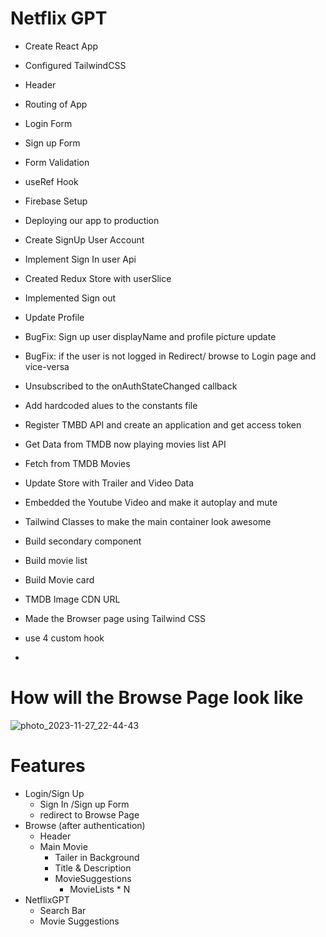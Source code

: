 # Netflix GPT


- Create React App
- Configured TailwindCSS
- Header
- Routing of App
- Login Form
- Sign up Form
- Form Validation
- useRef Hook
- Firebase Setup
- Deploying our app to production
- Create SignUp User Account
- Implement Sign In user Api
- Created Redux Store with userSlice
- Implemented Sign out
- Update Profile
- BugFix: Sign up user displayName and profile picture update
- BugFix: if the user is not logged in Redirect/ browse to Login page and vice-versa
- Unsubscribed to the onAuthStateChanged callback
- Add hardcoded alues to the constants file
- Register TMBD API and create an application and get access token
- Get Data from TMDB now playing movies list API
- Fetch from TMDB Movies
- Update Store with Trailer and Video Data
- Embedded the Youtube Video and make it autoplay and mute
- Tailwind Classes to make the main container look awesome
- Build secondary component
- Build movie list
- Build Movie card
- TMDB Image CDN URL
- Made the Browser page using Tailwind CSS
- use 4 custom hook

- 
# How will the Browse Page look like
![photo_2023-11-27_22-44-43](https://github.com/harshchandwani/netflixy-gpt/assets/67815775/65f53bb1-3de6-4da6-a11a-e2fec24b8444)


# Features

- Login/Sign Up
  - Sign In /Sign up Form
  - redirect to Browse Page
- Browse (after authentication)
  - Header
  - Main Movie
    - Tailer in Background
    - Title & Description
    - MovieSuggestions
      - MovieLists \* N
- NetflixGPT
  - Search Bar
  - Movie Suggestions
